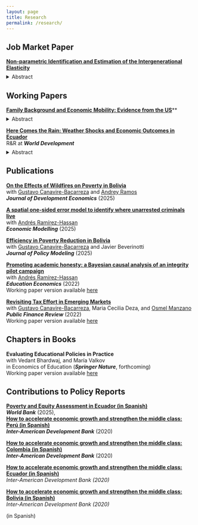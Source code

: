 ```yaml
---
layout: page
title: Research
permalink: /research/
---
```


## Job Market Paper
[**Non-parametric Identification and Estimation of the Intergenerational Elasticity**](np_id_and_estimate_ige.pdf)<br>
<details style="margin-top: -0.5em;">
  <summary>Abstract</summary>
<div style="text-align: justify;">
The intergenerational elasticity (IGE) has traditionally served as the
primary measure of income persistence across generations. However, its
estimation has long been hindered by the unobservability of lifetime income.
We address this challenge by first establishing the nonparametric
identification of the IGE, leveraging family characteristics and partial
income data under standard missing-at-random assumptions. Building
on this foundation, we derive a consistent and locally robust estimator
using Neyman orthogonal moments that delivers valid inference. Our
framework enables comparable IGE estimates across time and place,
resolving long-standing challenges in identification and inference. Using
the Panel Study of Income Dynamics, we estimate an IGE of 0.69 for
the United States.
</div>
</details>

## Working Papers
[**Family Background and Economic Mobility: Evidence from the US**](family_background.pdf)**<br>
<details style="margin-top: -0.5em;">
  <summary>Abstract</summary>
<div style="text-align: justify;">
This paper examines how family background relates to economic mobility
for disadvantaged children. We use data from the Panel Study
of Income Dynamics for below-median income, multiple-child families.
Using a novel approach combining family fixed effects, Empirical Bayes
shrinkage, and SHapley Additive exPlanations, we identify which family
characteristics most strongly predict children’s economic outcomes
relative to their parents, holding parental income constant. Our findings
reveal that race and family structure are the primary predictors,
accounting for 35% and 22.4% of the explained variation, respectively.
While supporting the well-documented racial disparities in intergenerational
mobility, our results suggest that the role of family structure in
intergenerational mobility extends beyond the single- versus two-parent
household distinction.
</div>
</details>

[**Here Comes the Rain: Weather Shocks and Economic Outcomes in Ecuador**](here_comes_the_rain.pdf)<br>
R&R at ***World Development***<br>
<details style="margin-top: -0.5em;">
  <summary>Abstract</summary>
<div style="text-align: justify;">
This paper examines the heterogeneous effect of precipitation shocks on poverty status in
Ecuador. Using gridded monthly precipitation data from 2007 to 2021, we define measures
for the excess and deficit in precipitation levels at the parish geographical level. Weather
data are merged with household socioeconomic information derived from the National Survey
of Employment, Unemployment, and Underemployment (ENEMDU). Our empirical findings
reveal that both excess and deficit in precipitation significantly affect poverty status, with
considerable heterogeneity across economic sectors. Variations in the Standardized Precipitation
Index, whether positive or negative, lead to an increased probability of poverty among
workers in the primary sector. In contrast, we find poverty-reducing effects in the secondary
and tertiary sectors, with their magnitude being shaped by formality status, urban/rural location,
and self-employment status. The analysis identifies per-capita household income and
labor earnings as key transmission channels, with precipitation shocks having redistributive
effects on labor income in the tertiary sector, while amplifying inequality in the primary
sector.
</div>
</details>

## Publications   

[**On the Effects of Wildfires on Poverty in Bolivia**](https://www.sciencedirect.com/science/article/pii/S0304387825000458)<br>
with [Gustavo Canavire-Bacarreza](https://gcanavire.com) and [Andrey Ramos](https://anramosr.github.io/) <br>
***Journal of Development Economics*** (2025) <br>

[**A spatial one-sided error model to identify where unarrested criminals live**](https://www.sciencedirect.com/science/article/pii/S0264999324002864)<br>
with [Andrés Ramírez-Hassan](https://sites.google.com/view/arh-bayesian)<br>
***Economic Modelling*** (2025)<br>

[**Efficiency in Poverty Reduction in Bolivia**](https://www.sciencedirect.com/science/article/pii/S0161893824001480?via%3Dihub)<br>
with [Gustavo Canavire-Bacarreza](https://gcanavire.com) and Javier Beverinotti <br>
***Journal of Policy Modeling*** (2025)<br>

[**Promoting academic honesty: a Bayesian causal analysis of an integrity pilot campaign**](https://www.tandfonline.com/doi/full/10.1080/09645292.2021.2006609)<br>
with [Andrés Ramírez-Hassan](https://sites.google.com/view/arh-bayesian)<br>
***Education Economics*** (2022)<br>
Working paper version available [here](promote_honesty_2022.pdf)

[**Revisiting Tax Effort in Emerging Markets**](https://journals.sagepub.com/doi/abs/10.1177/10911421221077213)<br>
with [Gustavo Canavire-Bacarreza](https://gcanavire.com), Maria Cecilia Deza, and [Osmel Manzano](https://sites.google.com/site/osmelmanzano/home)<br>
***Public Finance Review*** (2022)<br>
Working paper version available [here](tax_effort_2022.pdf)


## Chapters in Books
**Evaluating Educational Policies in Practice**<br>
with Vedant Bhardwaj, and María Valkov<br>
in Economics of Education (***Springer Nature***, forthcoming) <br>
Working paper version available <a href="eval_educ_policy.pdf" target="_blank" download="eval_educ_policy.pdf">here</a>

## Contributions to Policy Reports
[**Poverty and Equity Assessment in Ecuador (in Spanish)**](https://documents.worldbank.org/en/publication/documents-reports/documentdetail/099081325101538045) <br>
***World Bank*** (2025),<br>
[**How to accelerate economic growth and strengthen the middle class: Perú (in Spanish)**](https://publications.iadb.org/es/como-acelerar-el-crecimiento-economico-y-fortalecer-la-clase-media-peru)<br>
***Inter-American Development Bank*** (2020)<br>

[**How to accelerate economic growth and strengthen the middle class: Colombia (in Spanish)**](https://publications.iadb.org/es/como-acelerar-el-crecimiento-economico-y-fortalecer-la-clase-media-colombia)<br>
***Inter-American Development Bank*** (2020)<br>

[**How to accelerate economic growth and strengthen the middle class: Ecuador (in Spanish)**](https://publications.iadb.org/es/como-acelerar-el-crecimiento-economico-y-fortalecer-la-clase-media-ecuador)<br>
*Inter-American Development Bank (2020)*<br>

[**How to accelerate economic growth and strengthen the middle class: Bolivia (in Spanish)**](https://publications.iadb.org/es/como-acelerar-el-crecimiento-economico-y-fortalecer-la-clase-media-bolivia)<br>
*Inter-American Development Bank (2020)*<br>

(in Spanish)

